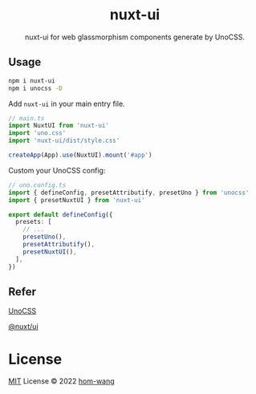 <p align="center">
<!-- <img src="./public/logo.svg" style="width:100px;" /> -->
<h1 align="center">nuxt-ui</h1>
<p align="center">nuxt-ui for web glassmorphism components generate by UnoCSS.</p>
</p>

## Usage

```bash
npm i nuxt-ui
npm i unocss -D
```
Add `nuxt-ui` in your main entry file.

```ts
// main.ts
import NuxtUI from 'nuxt-ui'
import 'uno.css'
import 'nuxt-ui/dist/style.css'

createApp(App).use(NuxtUI).mount('#app')
```
Custom your UnoCSS config:
```ts
// uno.config.ts
import { defineConfig, presetAttributify, presetUno } from 'unocss'
import { presetNuxtUI } from 'nuxt-ui'

export default defineConfig({
  presets: [
    // ...
    presetUno(),
    presetAttributify(),
    presetNuxtUI(),
  ],
})
```

## Refer

[UnoCSS](https://github.com/unocss/unocss)

[@nuxt/ui](https://github.com/nuxt/ui)
# License

[MIT](../../LICENSE) License © 2022 [hom-wang](https://github.com/516310460)
